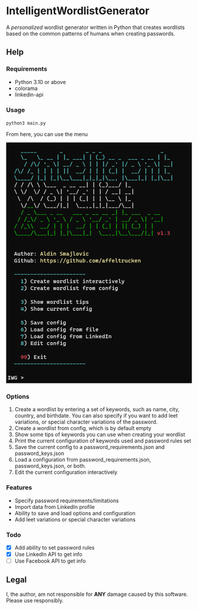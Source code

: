 # IntelligentWordlistGenerator
A *personalized* wordlist generator written in Python that creates wordlists based on the common patterns of humans when creating passwords. 


## Help

### Requirements

- Python 3.10 or above
- colorama
- linkedin-api

### Usage

`python3 main.py`

From here, you can use the menu

![menu](https://github.com/affeltrucken/IntelligentWordlistGenerator/raw/main/menu.png)

### Options

1. Create a wordlist by entering a set of keywords, such as name, city, country, and birthdate. You can also specify if you want to add leet variations, or special character variations of the password.
2. Create a wordlist from config, which is by default empty
3. Show some tips of keywords you can use when creating your wordlist
4. Print the current configuration of keywords used and password rules set
5. Save the current config to a password_requirements.json and password_keys.json
6. Load a configuration from password_requirements.json, password_keys.json, or both.
7. Edit the current configuration interactively

### Features

* Specify password requirements/limitations
* Import data from LinkedIn profile
* Ability to save and load options and configuration
* Add leet variations or special character variations

### Todo

- [x] Add ability to set password rules
- [x] Use LinkedIn API to get info
- [ ] Use Facebook API to get info

## Legal

I, the author, am not responsible for **ANY** damage caused by this software. Please use responsibly.
